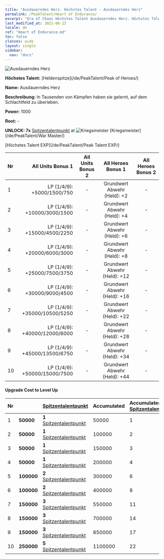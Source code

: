 ```yaml
---
title: "Ausdauerndes Herz. Höchstes Talent - Ausdauerndes Herz"
permalink: /PeakTalent/Heart of Endurance/
excerpt: "Era of Chaos Höchstes Talent Ausdauerndes Herz. Höchstes Talent Ausdauerndes Herz. Ausdauerndes Herz"
last_modified_at: 2021-06-22
locale: de
ref: "Heart of Endurance.md"
toc: false
classes: wide
layout: single
sidebar:
  nav: "docs"
---
```


  ![Ausdauerndes Herz](/images/pt/talent_1002.png)

  **Höchstes Talent:** [Heldenspitze](/de/PeakTalent/Peak of Heroes/)

  **Name:** Ausdauerndes Herz

  **Beschreibung:** In Tausenden von Kämpfen haben sie gelernt, auf dem Schlachtfeld zu überleben.

  **Power:** 1000

  **Root:** -

  **UNLOCK: 7x** [Spitzentalentpunkt](/ItemsDE/con_934/) at ![Kriegsmeister](/images/pt/talent_1001.png) [Kriegsmeister](/de/PeakTalent/War Master/)

  [Höchstes Talent EXP](/de/PeakTalent/Peak Talent EXP/)

  | Nr | All Units Bonus 1 | All Units Bonus 2 | All Heroes Bonus 1 | All Heroes Bonus 2 |
  |:---|--------------:|:-------------:|:-------------:|:-------------:|
  | 1 | LP (1/4/9): +5000/1500/750 | - | Grundwert Abwehr (Held): +2 | - |
  | 2 | LP (1/4/9): +10000/3000/1500 | - | Grundwert Abwehr (Held): +4 | - |
  | 3 | LP (1/4/9): +15000/4500/2250 | - | Grundwert Abwehr (Held): +6 | - |
  | 4 | LP (1/4/9): +20000/6000/3000 | - | Grundwert Abwehr (Held): +8 | - |
  | 5 | LP (1/4/9): +25000/7500/3750 | - | Grundwert Abwehr (Held): +12 | - |
  | 6 | LP (1/4/9): +30000/9000/4500 | - | Grundwert Abwehr (Held): +16 | - |
  | 7 | LP (1/4/9): +35000/10500/5250 | - | Grundwert Abwehr (Held): +22 | - |
  | 8 | LP (1/4/9): +40000/12000/6000 | - | Grundwert Abwehr (Held): +28 | - |
  | 9 | LP (1/4/9): +45000/13500/6750 | - | Grundwert Abwehr (Held): +34 | - |
  | 10 | LP (1/4/9): +50000/15000/7500 | - | Grundwert Abwehr (Held): +44 | - |


#### Upgrade Cost to Level Up

  | Nr | <i class="fas fa-coins"/> | [Spitzentalentpunkt](/ItemsDE/con_934/) | Accumulated <i class="fas fa-coins"/> | Accumulated [Spitzentalentpunkt](/ItemsDE/con_934/) |
  |:---|:--------------|:-------------|:-------------|:-------------|
  | 1 | **50000** | **1** [Spitzentalentpunkt](/ItemsDE/con_934/) | 50000 | 1 |
  | 2 | **50000** | **1** [Spitzentalentpunkt](/ItemsDE/con_934/) | 100000 | 2 |
  | 3 | **50000** | **1** [Spitzentalentpunkt](/ItemsDE/con_934/) | 150000 | 3 |
  | 4 | **50000** | **1** [Spitzentalentpunkt](/ItemsDE/con_934/) | 200000 | 4 |
  | 5 | **100000** | **2** [Spitzentalentpunkt](/ItemsDE/con_934/) | 300000 | 6 |
  | 6 | **100000** | **2** [Spitzentalentpunkt](/ItemsDE/con_934/) | 400000 | 8 |
  | 7 | **150000** | **3** [Spitzentalentpunkt](/ItemsDE/con_934/) | 550000 | 11 |
  | 8 | **150000** | **3** [Spitzentalentpunkt](/ItemsDE/con_934/) | 700000 | 14 |
  | 9 | **150000** | **3** [Spitzentalentpunkt](/ItemsDE/con_934/) | 850000 | 17 |
  | 10 | **250000** | **5** [Spitzentalentpunkt](/ItemsDE/con_934/) | 1100000 | 22 |
